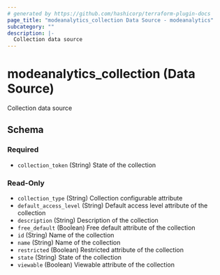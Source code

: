 ```yaml
---
# generated by https://github.com/hashicorp/terraform-plugin-docs
page_title: "modeanalytics_collection Data Source - modeanalytics"
subcategory: ""
description: |-
  Collection data source
---
```


# modeanalytics_collection (Data Source)

Collection data source



<!-- schema generated by tfplugindocs -->
## Schema

### Required

- `collection_token` (String) State of the collection

### Read-Only

- `collection_type` (String) Collection configurable attribute
- `default_access_level` (String) Default access level attribute of the collection
- `description` (String) Description of the collection
- `free_default` (Boolean) Free default attribute of the collection
- `id` (String) Name of the collection
- `name` (String) Name of the collection
- `restricted` (Boolean) Restricted attribute of the collection
- `state` (String) State of the collection
- `viewable` (Boolean) Viewable attribute of the collection
